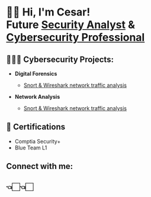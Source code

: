 <h1>👋🏻 Hi, I'm Cesar! <br/>Future <a href="https://github.com/ChefCS">Security Analyst</a> & <a href="linkedin.com/in/cesar-sandoval-683b39293">Cybersecurity Professional</a></h1>

<h2>👨🏻‍💻 Cybersecurity Projects:</h2>

- <b>Digital Forensics</b>
  - [Snort & Wireshark network traffic analysis](https://github.com/ChefCS/Network-Traffic-Monitoring-with-Snort-and-Wireshark)
    
- <b>Network Analysis</b>
  - [Snort & Wireshark network traffic analysis](https://github.com/ChefCS/Network-Traffic-Monitoring-with-Snort-and-Wireshark)

<h2>📄 Certifications</h2>

- Comptia Security+
- Blue Team L1



<h2>  Connect with me:</h2>


<h2>👈🏻👈🏻</h2>

[twitter]: https://x.com/Chef__CS
[linkedin]:https://www.linkedin.com/in/cesar-sandoval-683b39293?lipi=urn%3Ali%3Apage%3Ad_flagship3_profile_view_base_contact_details%3BPyBMZUHZR%2F22YIrIuFppXg%3D%3D


<!--
**joshmadakor1/joshmadakor1** is a ✨ _special_ ✨ repository because its `README.md` (this file) appears on your GitHub profile.

Here are some ideas to get you started:

- 🔭 I’m currently working on ...
- 🌱 I’m currently learning ...
- 👯 I’m looking to collaborate on ...
- 🤔 I’m looking for help with ...
- 💬 Ask me about ...
- 📫 How to reach me: ...
- 😄 Pronouns: ...
- ⚡ Fun fact: ...
-->
